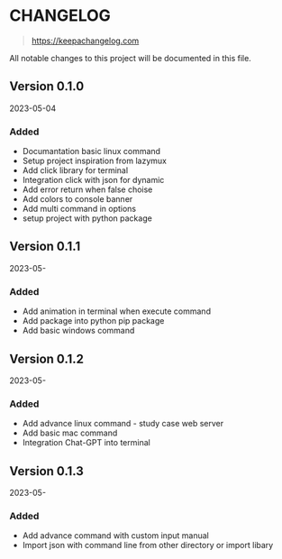 # CHANGELOG
> https://keepachangelog.com

All notable changes to this project will be documented in this file.

## Version 0.1.0
2023-05-04

### Added
- Documantation basic linux command
- Setup project inspiration from lazymux
- Add click library for terminal
- Integration click with json for dynamic
- Add error return when false choise
- Add colors to console banner
- Add multi command in options
- setup project with python package

## Version 0.1.1
2023-05-

### Added
- Add animation in terminal when execute command
- Add package into python pip package
- Add basic windows command

## Version 0.1.2
2023-05-

### Added
- Add advance linux command - study case web server
- Add basic mac command
- Integration Chat-GPT into terminal

## Version 0.1.3
2023-05-

### Added
- Add advance command with custom input manual
- Import json with command line from other directory or import libary